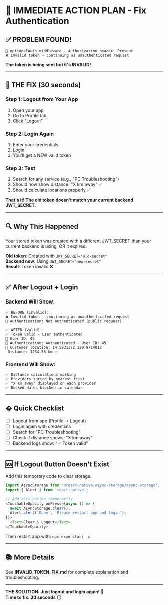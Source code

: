 # 🚨 IMMEDIATE ACTION PLAN - Fix Authentication

## ✅ PROBLEM FOUND!

```
🔐 optionalAuth middleware - Authorization header: Present
❌ Invalid token - continuing as unauthenticated request
```

**The token is being sent but it's INVALID!**

---

## 🎯 THE FIX (30 seconds)

### Step 1: Logout from Your App
1. Open your app
2. Go to Profile tab  
3. Click "Logout"

### Step 2: Login Again
1. Enter your credentials
2. Login
3. You'll get a NEW valid token

### Step 3: Test
1. Search for any service (e.g., "PC Troubleshooting")
2. Should now show distance: "X km away" ✅
3. Should calculate locations properly ✅

**That's it! The old token doesn't match your current backend JWT_SECRET.**

---

## 🔍 Why This Happened

Your stored token was created with a different JWT_SECRET than your current backend is using, OR it expired.

**Old token**: Created with `JWT_SECRET="old-secret"`  
**Backend now**: Using `JWT_SECRET="new-secret"`  
**Result**: Token invalid ❌

---

## ✅ After Logout + Login

### Backend Will Show:
```
✅ BEFORE (Invalid):
❌ Invalid token - continuing as unauthenticated request
🔐 Authentication: Not authenticated (public request)

✅ AFTER (Valid):
✅ Token valid - User authenticated
👤 User ID: 45
🔐 Authentication: Authenticated - User ID: 45
📍 Customer location: 14.5931372,120.9714012
 Distance: 1234.56 km ✅
```

### Frontend Will Show:
```
✅ Distance calculations working
✅ Providers sorted by nearest first
✅ "X km away" displayed on each provider
✅ Booked dates blocked in calendar
```

---

## � Quick Checklist

- [ ] Logout from app (Profile → Logout)
- [ ] Login again with credentials
- [ ] Search for "PC Troubleshooting"
- [ ] Check if distance shows: "X km away"
- [ ] Backend logs show: "✅ Token valid"

---

## 🆘 If Logout Button Doesn't Exist

Add this temporary code to clear storage:

```typescript
import AsyncStorage from '@react-native-async-storage/async-storage';
import { Alert } from 'react-native';

// Add this button temporarily
<TouchableOpacity onPress={async () => {
  await AsyncStorage.clear();
  Alert.alert('Done', 'Please restart app and login');
}}>
  <Text>Clear & Logout</Text>
</TouchableOpacity>
```

Then restart app with: `npx expo start -c`

---

## 📚 More Details

See **INVALID_TOKEN_FIX.md** for complete explanation and troubleshooting.

---

**THE SOLUTION: Just logout and login again!** 🎯  
**Time to fix: 30 seconds** ⏱️
